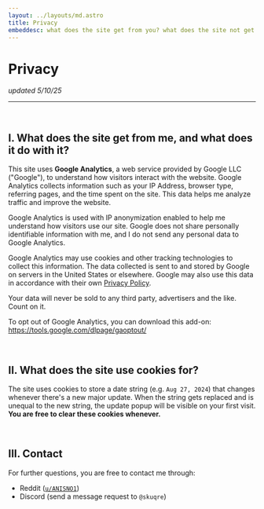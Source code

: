 ```yaml
---
layout: ../layouts/md.astro
title: Privacy
embeddesc: what does the site get from you? what does the site not get from you? only one way to find out
---
```


# Privacy

*updated 5/10/25*

---

<br>

## I. What does the site get from me, and what does it do with it?

This site uses **Google Analytics**, a web service provided by Google LLC ("Google"), to understand how visitors interact with the website. Google Analytics collects information such as your IP Address, browser type, referring pages, and the time spent on the site. This data helps me analyze traffic and improve the website.

Google Analytics is used with IP anonymization enabled to help me understand how visitors use our site. Google does not share personally identifiable information with me, and I do not send any personal data to Google Analytics.

Google Analytics may use cookies and other tracking technologies to collect this information. The data collected is sent to and stored by Google on servers in the United States or elsewhere. Google may also use this data in accordance with their own [Privacy Policy](https://policies.google.com/privacy/).

Your data will never be sold to any third party, advertisers and the like. Count on it.

To opt out of Google Analytics, you can download this add-on: <https://tools.google.com/dlpage/gaoptout/>

<br>

## II. What does the site use cookies for?

The site uses cookies to store a date string (e.g. `Aug 27, 2024`) that changes whenever there's a new major update. When the string gets replaced and is unequal to the new string, the update popup will be visible on your first visit. **You are free to clear these cookies whenever.**

<br>

## III. Contact

For further questions, you are free to contact me through:
- Reddit ([`u/ANISNO1`](https://reddit.com/u/ANISNO1))
- Discord (send a message request to `@skuqre`)
<!-- - Twitter ([`@nikkefontgen`](https://x.com/nikkefontgen)) -->

<br>